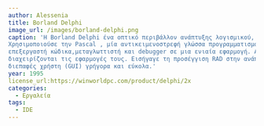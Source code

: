 ```yaml
---
author: Alessenia
title: Borland Delphi
image_url: /images/borland-delphi.png
caption: 'H Borland Delphi ένα οπτικό περιβάλλον ανάπτυξης λογισμικού, εμφανίστηκε το 1995 ως διάδοχος της Turno Pascal. 
Χρησιμοποιούσε την Pascal , μία αντικειμενοστρεφή γλώσσα προγραμματισμού και διέθετε ενσωματωμένο περιβάλλον ανάπτυξης (IDE) που συνδύαζε 
επεξεργαστή κώδικα,μεταγλωττιστή και debugger σε μια ενιαία εφαρμογή. Αυτό βελτίωσε τη διαδικασία ανάπτυξης και διευκόλυνε τους προγραμματιστές να
διαχειρίζονται τις εφαρμογές τους. Εισήγαγε τη προσέγγιση RAD στην ανάπτυξη λογισμικού, η οποία επέτρεψε στους προγραμματιστές να δημιουργήσουν γραφικές
διεπαφές χρήστη (GUI) γρήγορα και εύκολα.'
year: 1995
license_url:https://winworldpc.com/product/delphi/2x
categories:
  - Εργαλεία
tags:
  - IDE
---
```



